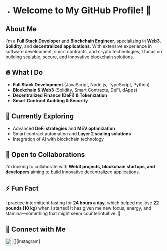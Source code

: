 - # Welcome to My GitHub Profile! 🚀

## About Me  
I'm a **Full Stack Developer** and **Blockchain Engineer**, specializing in **Web3**, **Solidity**, and **decentralized applications**. With extensive experience in software development, smart contracts, and crypto technologies, I focus on building scalable, secure, and innovative blockchain solutions.  

## 🔥 What I Do  
- **Full Stack Development** (JavaScript, Node.js, TypeScript, Python)  
- **Blockchain & Web3** (Solidity, Smart Contracts, DeFi, dApps)  
- **Decentralized Finance (DeFi) & Tokenization**  
- **Smart Contract Auditing & Security**  

## 🌱 Currently Exploring  
- Advanced **DeFi strategies** and **MEV optimization**  
- Smart contract automation and **Layer 2 scaling solutions**  
- Integration of AI with blockchain technology  

## 🤝 Open to Collaborations  
I'm looking to collaborate with **Web3 projects, blockchain startups, and developers** aiming to build innovative decentralized applications.  

## ⚡ Fun Fact  
I practice intermittent fasting for **24 hours a day**, which helped me lose **22 pounds (10 kg)** when I started! It has given me new focus, energy, and stamina—something that might seem counterintuitive. 🚀

## 📲 Connect with Me  
[<img align="left" alt="Instagram" width="22px" src="https://cdn.jsdelivr.net/npm/simple-icons@v3/icons/instagram.svg" />][instagram]  


